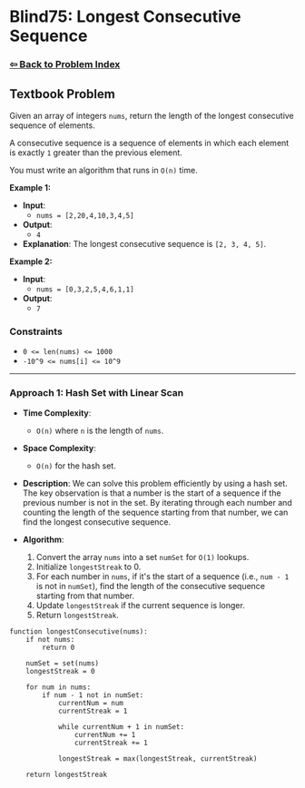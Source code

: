 # Blind75: Longest Consecutive Sequence

### [⇦ Back to Problem Index](../../index.md)

## Textbook Problem

Given an array of integers `nums`, return the length of the longest consecutive sequence of elements.

A consecutive sequence is a sequence of elements in which each element is exactly `1` greater than the previous element.

You must write an algorithm that runs in `O(n)` time.

**Example 1:**

-   **Input**:
    -   `nums = [2,20,4,10,3,4,5]`
-   **Output**:
    -   `4`
-   **Explanation**: The longest consecutive sequence is `[2, 3, 4, 5]`.

**Example 2:**

-   **Input**:
    -   `nums = [0,3,2,5,4,6,1,1]`
-   **Output**:
    -   `7`

### Constraints

-   `0 <= len(nums) <= 1000`
-   `-10^9 <= nums[i] <= 10^9`

---

### Approach 1: Hash Set with Linear Scan

-   **Time Complexity**:
    -   `O(n)` where `n` is the length of `nums`.
-   **Space Complexity**:
    -   `O(n)` for the hash set.
-   **Description**: We can solve this problem efficiently by using a hash set. The key observation is that a number is the start of a sequence if the previous number is not in the set. By iterating through each number and counting the length of the sequence starting from that number, we can find the longest consecutive sequence.
-   **Algorithm**:

    1. Convert the array `nums` into a set `numSet` for `O(1)` lookups.
    2. Initialize `longestStreak` to 0.
    3. For each number in `nums`, if it's the start of a sequence (i.e., `num - 1` is not in `numSet`), find the length of the consecutive sequence starting from that number.
    4. Update `longestStreak` if the current sequence is longer.
    5. Return `longestStreak`.

```pseudo
function longestConsecutive(nums):
    if not nums:
        return 0

    numSet = set(nums)
    longestStreak = 0

    for num in nums:
        if num - 1 not in numSet:
            currentNum = num
            currentStreak = 1

            while currentNum + 1 in numSet:
                currentNum += 1
                currentStreak += 1

            longestStreak = max(longestStreak, currentStreak)

    return longestStreak
```
